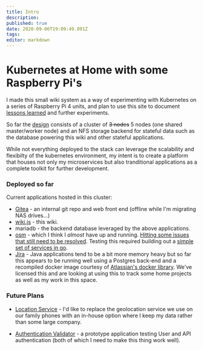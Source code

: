```yaml
---
title: Intro
description: 
published: true
date: 2020-09-06T19:09:49.891Z
tags: 
editor: markdown
---
```


# Kubernetes at Home with some Raspberry Pi's
I made this small wiki system as a way of experimenting with Kubernetes on a series of Raspberry Pi 4 units, and plan to use this site to document [lessons learned](/Platform/Lessons) and further experiments.

So far the [design](/Platform/Design) consists of a cluster of ~~3 nodes~~ 5 nodes (one shared master/worker node) and an NFS storage backend for stateful data such as the database powering this wiki and other stateful applications.

While not everything deployed to the stack can leverage the scalability and flexibilty of the kubernetes environment, my intent is to create a platform that houses not only my microservices but also tranditional applications as a complete toolkit for further development.

### Deployed so far
Current applications hosted in this cluster:
* [Gitea](https://git.jhbutler.info)  - an internal git repo and web front end (offline while I'm migrating NAS drives...)
* [wiki.js](https://wiki.jhbutler.info) - this wiki.
* mariadb - the backend database leveraged by the above applications.
* [osm](https://openservicemesh.io/) - which I think I *almost* have up and running. [Hitting some issues that still need to be resolved](/Platform/osm). Testing this required building out a [simple set of services in go](https://github.com/Joel-Butler/mesh-test). 
* [Jira](https://jira.jhbutler.info) - Java applications tend to be a bit more memory heavy but so far this appears to be running well using a Postgres back-end and a recompiled docker image courtesy of [Atlassian's docker library](https://bitbucket.org/atlassian-docker/docker-atlassian-jira/). We've licensed this and are looking at using  this to track some home projects as well as my work in this space. 


### Future Plans
* [Location Service](/Apps/FamilyLocation/Overview) - I'd like to replace the geolocation service we use on our family phones with an in-house option where I keep my data rather than some large company.

* [Authentication Validator](/Apps/AuthenticationValidator) - a prototype application testing User and API authentication (both of which I need to make this thing work well).



